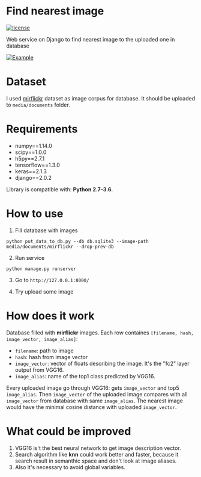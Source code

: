 # Find nearest image

[![license](https://img.shields.io/github/license/mashape/apistatus.svg?maxAge=2592000)](https://github.com/Donskov7/find_nearest_image/blob/master/LICENSE)

Web service on Django to find nearest image to the uploaded one in database

[![Example](https://img.youtube.com/vi/WrgNBYMUhQw/0.jpg)](https://www.youtube.com/watch?v=WrgNBYMUhQw)

# Dataset
I used [mirflickr](http://press.liacs.nl/mirflickr/#sec_download) dataset as image corpus for database.
It should be uploaded to `media/documents` folder.

# Requirements
- numpy==1.14.0
- scipy==1.0.0
- h5py==2.7.1
- tensorflow==1.3.0
- keras==2.1.3
- django==2.0.2

Library is compatible with: __Python 2.7-3.6__.

# How to use
1. Fill database with images

```python put_data_to_db.py --db db.sqlite3 --image-path media/documents/mirflickr --drop-prev-db```

2. Run service

```python manage.py runserver```

3. Go to ```http://127.0.0.1:8000/``` 

4. Try upload some image

# How does it work
Database filled with **mirflickr** images. 
Each row containes `[filename, hash, image_vector, image_alias]`:
  - `filename`: path to image
  - `hash`: hash from image vector
  - `image_vector`: vector of floats describing the image. It's the "fc2" layer output from VGG16.
  - `image_alias`: name of the top1 class predicted by VGG16.

Every uploaded image go through VGG16: gets `image_vector` and top5 `image_alias`.
Then `image_vector` of the uploaded image compares with all `image_vector` from database with same `image_alias`.
The nearest image would have the minimal cosine distance with uploaded `image_vector`.

# What could be improved
1. VGG16 is't the best neural network to get image description vector.
2. Search algorithm like **knn** could work better and faster, because it search result in semanthic space and don't look at image aliases.
3. Also it's necessary to avoid global variables.
